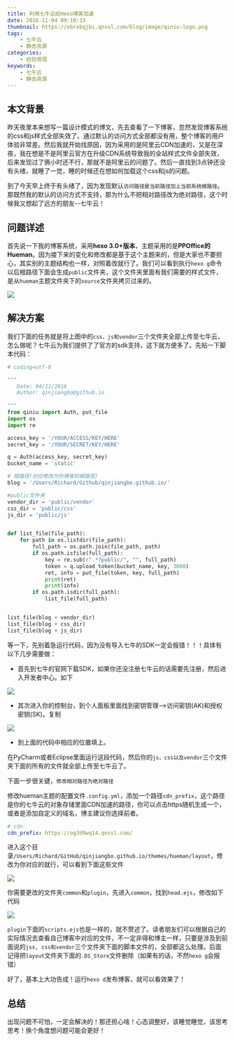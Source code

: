 ```yaml
---
title: 利用七牛云给Hexo博客加速
date: 2016-11-04 09:10:13
thumbnail: https://obrxbqjbi.qnssl.com/blog/image/qiniu-logo.png
tags:
	- 七牛云
	- 静态资源
categories:
	- 经验感悟
keywords:
	- 七牛云
	- 静态资源
---
```

## 本文背景
昨天夜里本来想写一篇设计模式的博文，先去查看了一下博客，忽然发现博客系统的css和js样式全部失效了。通过默认的访问方式全部都没有用，整个博客的用户体验非常差。然后我就开始找原因，因为采用的是阿里云CDN加速的，又是在深夜，我在想是不是阿里云官方在升级CDN系统导致我的全站样式文件全部失效，后来发现过了俩小时还不行，那就不是阿里云的问题了。然后一直找到3点钟还没有头绪，就睡了一觉，睡的时候还在想如何加载这个css和js的问题。

到了今天早上终于有头绪了，因为发现默认`访问路径是当前路径加上当前系统根路径`。那既然我的默认的访问方式不支持，那为什么不把相对路径改为绝对路径，这个时候我又想起了远方的朋友--七牛云！

## 问题详述
首先说一下我的博客系统，采用**hexo 3.0+版本**，主题采用的是**PPOffice的Hueman**。因为接下来的变化和修改都是基于这个主题来的，但是大家也不要担心，其实别的主题结构也一样，对照着改就行了。我们可以看到执行`hexo g`命令以后根路径下面会生成`public`文件夹，这个文件夹里面有我们需要的样式文件，是从`hueman`主题文件夹下的`source`文件夹拷贝过来的。

![](https://obrxbqjbi.qnssl.com/blog/image/hexo-dir01.png)

## 解决方案
我们下面的任务就是将上图中的`css，js和vendor`三个文件夹全部上传至七牛云，怎么做呢？七牛云为我们提供了了官方的sdk支持，这下就方便多了。先贴一下脚本代码：

``` py
# coding=utf-8

"""
   Date: 04/11/2016
   Author: qinjiangbo@github.io
 
"""
from qiniu import Auth, put_file
import os
import re

access_key = '/YOUR/ACCESS/KEY/HERE'
secret_key = '/YOUR/SECRET/KEY/HERE'

q = Auth(access_key, secret_key)
bucket_name = 'static'

# 根路径(对应修改为你博客的根路径)
blog = '/Users/Richard/Github/qinjiangbo.github.io/'

#public文件夹
vendor_dir = 'public/vendor'
css_dir = 'public/css'
js_dir = 'public/js'


def list_file(file_path):
    for path in os.listdir(file_path):
        full_path = os.path.join(file_path, path)
        if os.path.isfile(full_path):
            key = re.sub(r".*?public/", "", full_path)
            token = q.upload_token(bucket_name, key, 3600)
            ret, info = put_file(token, key, full_path)
            print(ret)
            print(info)
        if os.path.isdir(full_path):
            list_file(full_path)


list_file(blog + vendor_dir)
list_file(blog + css_dir)
list_file(blog + js_dir)
```

等一下，先别着急运行代码，因为没有导入七牛的SDK一定会报错！！！具体有以下几步需要做：

- 首先到七牛的官网下载SDK，如果你还没注册七牛云的话需要先注册，然后进入开发者中心。如下

![](https://obrxbqjbi.qnssl.com/blog/image/hexo-dir02.png)

- 其次进入你的控制台，到个人面板里面找到密钥管理-->访问密钥(AK)和授权密钥(SK)。复制

![](https://obrxbqjbi.qnssl.com/blog/image/hexo-dir03.png)

- 到上面的代码中相应的位置填上。

在PyCharm或者Eclipse里面运行这段代码，然后你的`js，css以及vendor`三个文件夹下面的所有的文件就全部上传至七牛云了。

下面一步很关键，`修改相对路径为绝对路径`

修改hueman主题的配置文件`.config.yml`，添加一个路径`cdn_prefix`，这个路径是你的七牛云的对象存储里面CDN加速的路径，你可以点击https随机生成一个，或者是添加自定义的域名，博主建议你选择前者。

``` yml
# cdn
cdn_prefix: https://og3d9wq14.qnssl.com/
```

进入这个目录`/Users/Richard/GitHub/qinjiangbo.github.io/themes/hueman/layout`，修改为你对应的就行，可以看到下面这些文件

![](https://obrxbqjbi.qnssl.com/blog/image/hexo-dir04.png)

你需要更改的文件夹`common`和`plugin`，先进入`common`，找到`head.ejs`，修改如下代码

![](https://obrxbqjbi.qnssl.com/blog/image/hexo-dir05.png)

`plugin`下面的`scripts.ejs`也是一样的，就不赘述了。读者朋友们可以根据自己的实际情况去查看自己博客中对应的文件，不一定非得和博主一样，只要是涉及到前面说的`jss, css和vendor`三个文件夹下面的脚本文件的，全部都这么处理。后面记得把`layout`文件夹下面的`.DS_Store`文件删除（如果有的话，不然`hexo g`会报错）

好了，基本上大功告成！运行`hexo d`发布博客，就可以看效果了！

## 总结
出现问题不可怕，一定会解决的！那还担心啥！心态调整好，该睡觉睡觉，该思考思考！换个角度想问题可能会更好！